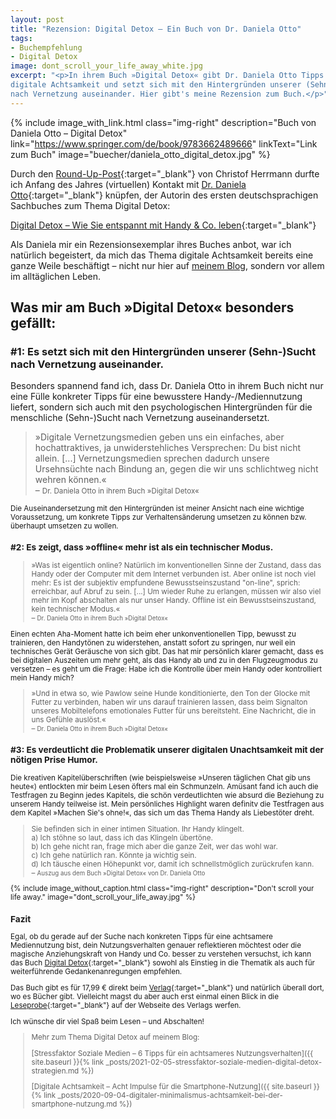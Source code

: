 ```yaml
---
layout: post
title: "Rezension: Digital Detox – Ein Buch von Dr. Daniela Otto"
tags:
- Buchempfehlung
- Digital Detox
image: dont_scroll_your_life_away_white.jpg
excerpt: "<p>In ihrem Buch »Digital Detox« gibt Dr. Daniela Otto Tipps für
digitale Achtsamkeit und setzt sich mit den Hintergründen unserer (Sehn-)Sucht
nach Vernetzung auseinander. Hier gibt's meine Rezension zum Buch.</p>"
---
```


{% include image_with_link.html
class="img-right"
description="Buch von Daniela Otto – Digital Detox"
link="https://www.springer.com/de/book/9783662489666"
linkText="Link zum Buch"
image="buecher/daniela_otto_digital_detox.jpg"
%}

Durch den [Round-Up-Post](https://www.einfachbewusst.de/2021/01/gluecksimpulse/){:target="\_blank"}
von Christof Herrmann durfte ich Anfang des Jahres (virtuellen) Kontakt mit
[Dr. Daniela Otto](https://www.danielaotto.com){:target="\_blank"}
knüpfen, der Autorin des ersten deutschsprachigen Sachbuches zum Thema Digital
Detox:

[Digital Detox – Wie Sie entspannt mit Handy & Co. leben](https://www.springer.com/de/book/9783662489666){:target="\_blank"}

Als Daniela mir ein Rezensionsexemplar ihres Buches anbot, war ich natürlich
begeistert, da mich das Thema digitale Achtsamkeit bereits eine ganze Weile
beschäftigt – nicht nur hier auf [meinem Blog]({{site.baseurl}}/tags/Digital+Detox),
sondern vor allem im alltäglichen Leben.

## Was mir am Buch »Digital Detox« besonders gefällt:

### #1: Es setzt sich mit den Hintergründen unserer (Sehn-)Sucht nach Vernetzung auseinander.

Besonders spannend fand ich, dass Dr. Daniela Otto in ihrem Buch nicht nur eine
Fülle konkreter Tipps für eine bewusstere Handy-/Mediennutzung liefert, sondern
sich auch mit den psychologischen Hintergründen für die menschliche (Sehn-)Sucht
nach Vernetzung auseinandersetzt.

>»Digitale Vernetzungsmedien geben uns ein einfaches, aber hochattraktives, ja
unwiderstehliches Versprechen: Du bist nicht allein. [...] Vernetzungsmedien
sprechen dadurch unsere Ursehnsüchte nach Bindung an, gegen die wir uns
schlichtweg nicht wehren können.«<br/>
– <small>Dr. Daniela Otto in ihrem Buch »Digital Detox«

Die Auseinandersetzung mit den Hintergründen ist meiner Ansicht nach eine
wichtige Voraussetzung, um konkrete Tipps zur Verhaltensänderung umsetzen zu
können bzw. überhaupt umsetzen zu wollen.

### #2: Es zeigt, dass »offline« mehr ist als ein technischer Modus.

>»Was ist eigentlich online? Natürlich im konventionellen Sinne der Zustand,
dass das Handy oder der Computer mit dem Internet verbunden ist. Aber online ist
noch viel mehr: Es ist der subjektiv empfundene Bewusstseinszustand "on-line",
sprich: erreichbar, auf Abruf zu sein. [...] Um wieder Ruhe zu erlangen, müssen
wir also viel mehr im Kopf abschalten als nur unser Handy. Offline ist ein
Bewusstseinszustand, kein technischer Modus.«<br/>
– <small>Dr. Daniela Otto in ihrem Buch »Digital Detox«</small>

Einen echten Aha-Moment hatte ich beim eher unkonventionellen Tipp, bewusst zu
trainieren, den Handytönen zu widerstehen, anstatt sofort zu springen, nur weil
ein technisches Gerät Geräusche von sich gibt. Das hat mir persönlich klarer
gemacht, dass es bei digitalen Auszeiten um mehr geht, als das Handy ab und zu
in den Flugzeugmodus zu versetzen – es geht um die Frage: Habe ich die Kontrolle
über mein Handy oder kontrolliert mein Handy mich?

>»Und in etwa so, wie Pawlow seine Hunde konditionierte, den Ton der Glocke mit
Futter zu verbinden, haben wir uns darauf trainieren lassen, dass beim Signalton
unseres Mobiltelefons emotionales Futter für uns bereitsteht. Eine Nachricht,
die in uns Gefühle auslöst.«<br/>
– <small>Dr. Daniela Otto in ihrem Buch »Digital Detox«</small>

### #3: Es verdeutlicht die Problematik unserer digitalen Unachtsamkeit mit der nötigen Prise Humor.

Die kreativen Kapitelüberschriften (wie beispielsweise »Unseren täglichen Chat
gib uns heute«) entlockten mir beim Lesen öfters mal ein Schmunzeln. Amüsant
fand ich auch die Testfragen zu Beginn jedes Kapitels, die schön verdeutlichten
wie absurd die Beziehung zu unserem Handy teilweise ist. Mein persönliches
Highlight waren definitv die Testfragen aus dem Kapitel »Machen Sie's ohne!«,
das sich um das Thema Handy als Liebestöter dreht.

> Sie befinden sich in einer intimen Situation. Ihr Handy klingelt.<br/>
> a) Ich stöhne so laut, dass ich das Klingeln übertöne.<br/>
> b) Ich gehe nicht ran, frage mich aber die ganze Zeit, wer das wohl war.<br/>
> c) Ich gehe natürlich ran. Könnte ja wichtig sein.<br/>
> d) Ich täusche einen Höhepunkt vor, damit ich schnellstmöglich zurückrufen kann.<br/>
– <small>Auszug aus dem Buch »Digital Detox« von Dr. Daniela Otto</small>

{% include image_without_caption.html
  class="img-right"
  description="Don't scroll your life away."
  image="dont_scroll_your_life_away.jpg"
%}


### Fazit

Egal, ob du gerade auf der Suche nach konkreten Tipps für eine achtsamere
Mediennutzung bist, dein Nutzungsverhalten genauer reflektieren möchtest oder
die magische Anziehungskraft von Handy und Co. besser zu verstehen versuchst,
ich kann das Buch [Digital Detox](https://www.springer.com/de/book/9783662489666){:target="\_blank"}
sowohl als Einstieg in die Thematik als auch für weiterführende
Gedankenanregungen empfehlen.

Das Buch gibt es für 17,99 € direkt beim
[Verlag](https://www.springer.com/de/book/9783662489666){:target="\_blank"}
und natürlich überall dort, wo es Bücher gibt. Vielleicht magst du aber auch
erst einmal einen Blick in die
[Leseprobe](http://www.springer.com/cda/content/document/cda_downloaddocument/9783662489666-c1.pdf?SGWID=0-0-45-1556486-p178383632){:target="\_blank"}
auf der Webseite des Verlags werfen.

Ich wünsche dir viel Spaß beim Lesen – und Abschalten!

> Mehr zum Thema Digital Detox auf meinem Blog:
>
> [Stressfaktor Soziale Medien – 6 Tipps für ein achtsameres Nutzungsverhalten]({{ site.baseurl }}{% link _posts/2021-02-05-stressfaktor-soziale-medien-digital-detox-strategien.md %})
>
> [Digitale Achtsamkeit – Acht Impulse für die Smartphone-Nutzung]({{ site.baseurl }}{% link _posts/2020-09-04-digitaler-minimalismus-achtsamkeit-bei-der-smartphone-nutzung.md %})
